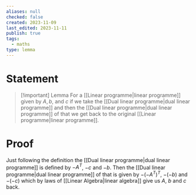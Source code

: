 ```yaml
---
aliases: null
checked: false
created: 2023-11-09
last_edited: 2023-11-11
publish: true
tags:
  - maths
type: lemma
---
```

# Statement

> [!important] Lemma
> For a [[Linear programme|linear programme]] given by $A, b,$ and $c$ if we take the [[Dual linear programme|dual linear programme]] and then the [[Dual linear programme|dual linear programme]] of that we get back to the original [[Linear programme|linear programme]].

# Proof

Just following the definition the [[Dual linear programme|dual linear programme]] is defined by $-A^T$, $-c$ and $-b$. Then the [[Dual linear programme|dual linear programme]] of that is given by $-(-A^T)^T$, $-(-b)$ and $-(-c)$ which by laws of [[Linear Algebra|linear algebra]] give us $A$, $b$ and $c$ back.
